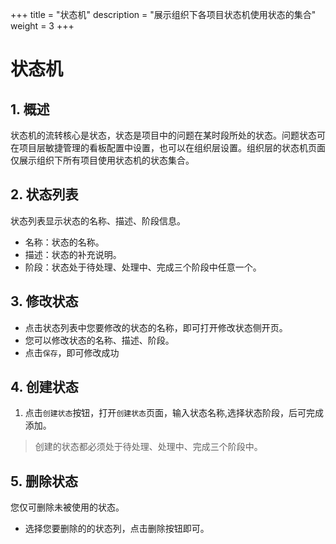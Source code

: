 +++
title = "状态机"
description = "展示组织下各项目状态机使用状态的集合"
weight = 3
+++

# 状态机

## 1. 概述

状态机的流转核心是状态，状态是项目中的问题在某时段所处的状态。问题状态可在项目层敏捷管理的看板配置中设置，也可以在组织层设置。组织层的状态机页面仅展示组织下所有项目使用状态机的状态集合。

## 2. 状态列表

状态列表显示状态的名称、描述、阶段信息。

- 名称：状态的名称。
- 描述：状态的补充说明。
- 阶段：状态处于待处理、处理中、完成三个阶段中任意一个。


## 3. 修改状态

- 点击状态列表中您要修改的状态的名称，即可打开修改状态侧开页。
- 您可以修改状态的名称、描述、阶段。
- 点击`保存`，即可修改成功

## 4. 创建状态

1. 点击`创建状态`按钮，打开`创建状态`页面，输入状态名称,选择状态阶段，后可完成添加。 

<blockquote class="note">
        创建的状态都必须处于待处理、处理中、完成三个阶段中。   
</blockquote>

## 5. 删除状态

您仅可删除未被使用的状态。

- 选择您要删除的的状态列，点击删除按钮即可。